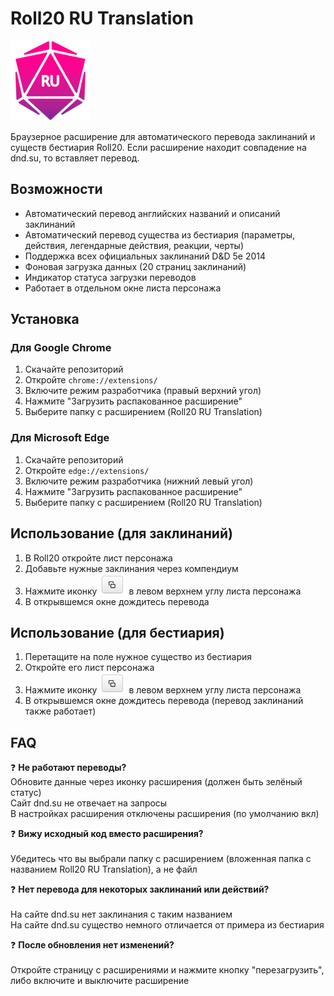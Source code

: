 # Roll20 RU Translation

![Логотип расширения](https://github.com/eidzokumakura/roll20_ru_translation/blob/main/Roll20%20RU%20Translation/logo/logo128x128.png)

Браузерное расширение для автоматического перевода заклинаний и существ бестиария Roll20.
Если расширение находит совпадение на dnd.su, то вставляет перевод.

## Возможности

- Автоматический перевод английских названий и описаний заклинаний
- Автоматический перевод существа из бестиария (параметры, действия, легендарные действия, реакции, черты)
- Поддержка всех официальных заклинаний D&D 5e 2014
- Фоновая загрузка данных (20 страниц заклинаний)
- Индикатор статуса загрузки переводов
- Работает в отдельном окне листа персонажа

## Установка

### Для Google Chrome
1. Скачайте репозиторий
2. Откройте `chrome://extensions/`
3. Включите режим разработчика (правый верхний угол)
4. Нажмите "Загрузить распакованное расширение"
5. Выберите папку с расширением (Roll20 RU Translation)

### Для Microsoft Edge
1. Скачайте репозиторий
2. Откройте `edge://extensions/`
3. Включите режим разработчика (нижний левый угол)
4. Нажмите "Загрузить распакованное расширение"
5. Выберите папку с расширением (Roll20 RU Translation)

## Использование (для заклинаний)

1. В Roll20 откройте лист персонажа
2. Добавьте нужные заклинания через компендиум
3. Нажмите иконку ![Кнопка](https://github.com/eidzokumakura/roll20_ru_translation/blob/main/Roll20%20RU%20Translation/popout-icon.png) в левом верхнем углу листа персонажа
4. В открывшемся окне дождитесь перевода

## Использование (для бестиария)

1. Перетащите на поле нужное существо из бестиария
2. Откройте его лист персонажа
3. Нажмите иконку ![Кнопка](https://github.com/eidzokumakura/roll20_ru_translation/blob/main/Roll20%20RU%20Translation/popout-icon.png) в левом верхнем углу листа персонажа
4. В открывшемся окне дождитесь перевода (перевод заклинаний также работает)



## FAQ

❓ **Не работают переводы?**<br>
Обновите данные через иконку расширения (должен быть зелёный статус)<br>
Сайт dnd.su не отвечает на запросы<br>
В настройках расширения отключены расширения (по умолчанию вкл)

❓ **Вижу исходный код вместо расширения?**<br>  
Убедитесь что вы выбрали папку с расширением (вложенная папка с названием Roll20 RU Translation), а не файл

❓ **Нет перевода для некоторых заклинаний или действий?**<br>  
На сайте dnd.su нет заклинания с таким названием<br>
На сайте dnd.su существо немного отличается от примера из бестиария

❓ **После обновления нет изменений?**<br>  
Откройте страницу с расширениями и нажмите кнопку "перезагрузить", либо включите и выключите расширение
